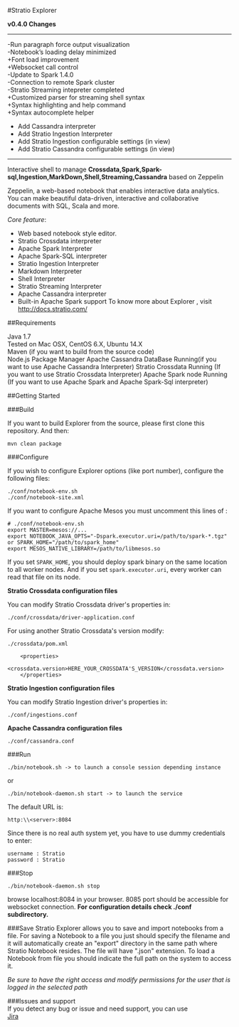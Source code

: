 #Stratio Explorer



**v0.4.0 Changes**

--------------------------------------------------------

-Run paragraph force output visualization   
-Notebook’s loading delay minimized  
    +Font load improvement  
    +Websocket call control  
-Update to Spark 1.4.0   
-Connection to remote Spark cluster  
-Stratio Streaming intepreter completed  
    +Customized parser for streaming shell syntax  
    +Syntax highlighting and help command   
    +Syntax autocomplete helper
- Add Cassandra interpreter
- Add Stratio Ingestion Interpreter
- Add Stratio Ingestion configurable settings (in view)
- Add Stratio Cassandra configurable settings (in view)
    
--------------------------------------------------------



Interactive shell to manage **Crossdata,Spark,Spark-sql,Ingestion,MarkDown,Shell,Streaming,Cassandra** based on Zeppelin

Zeppelin, a web-based notebook that enables interactive data analytics. You can make beautiful data-driven, interactive and collaborative documents with SQL, Scala and more.

_Core feature_:

+ Web based notebook style editor.
+ Stratio Crossdata interpreter
+ Apache Spark Interpreter
+ Apache Spark-SQL interpreter
+ Stratio Ingestion Interpreter
+ Markdown Interpreter
+ Shell Interpreter
+ Stratio Streaming Interpreter
+ Apache Cassandra interpreter
+ Built-in Apache Spark support
To know more about Explorer , visit http://docs.stratio.com/

##Requirements

Java 1.7  
Tested on Mac OSX, CentOS 6.X, Ubuntu 14.X   
Maven (if you want to build from the source code)  
Node.js Package Manager
Apache Cassandra DataBase Running(if you want to use Apache Cassandra Interpreter)
Stratio Crossdata Running (If you want to use Stratio Crossdata Interpreter)
Apache Spark node Running (If you want to use Apache Spark and Apache Spark-Sql interpreter)

##Getting Started


###Build

If you want to build Explorer from the source, please first clone this repository. And then:
```
mvn clean package
```

###Configure

If you wish to configure Explorer options (like port number), configure the following files:
```
./conf/notebook-env.sh
./conf/notebook-site.xml
```
If you want to configure Apache Mesos you must uncomment this lines of :

    # ./conf/notebook-env.sh
    export MASTER=mesos://...
    export NOTEBOOK_JAVA_OPTS="-Dspark.executor.uri=/path/to/spark-*.tgz" or SPARK_HOME="/path/to/spark_home"
    export MESOS_NATIVE_LIBRARY=/path/to/libmesos.so
    
If you set `SPARK_HOME`, you should deploy spark binary on the same location to all worker nodes. And if you set `spark.executor.uri`, every worker can read that file on its node.

**Stratio Crossdata configuration files**

You can modify Stratio Crossdata driver's properties in:
```
./conf/crossdata/driver-application.conf
```  
For using another Stratio Crossdata's version modify:
```
./crossdata/pom.xml
```  

```
    <properties>
        <crossdata.version>HERE_YOUR_CROSSDATA'S_VERSION</crossdata.version>
    </properties>
```  

**Stratio Ingestion configuration files**

You can modify Stratio Ingestion driver's properties in:

```
./conf/ingestions.conf
```
**Apache Cassandra configuration files**

```
./conf/cassandra.conf
```
###Run
```
./bin/notebook.sh -> to launch a console session depending instance 
```  
or   
```
./bin/notebook-daemon.sh start -> to launch the service
```  

The default URL is:
```
http:\\<server>:8084
```
Since there is no real auth system yet, you have to use dummy credentials to enter:

```
username : Stratio
password : Stratio
```

###Stop
```
./bin/notebook-daemon.sh stop
```

browse localhost:8084 in your browser. 8085 port should be accessible for websocket connection.
**For configuration details check ./conf subdirectory.**

###Save
Stratio Explorer allows you to save and import notebooks from a file.
For saving a Notebook to a file you just should specify the filename and it will automatically create an "export"
directory in the same path where Stratio Notebook resides. The file will have ".json" extension.
To load a Notebook from file you should indicate the full path on the system to access it.

*Be sure to have the right access and modify permissions for the user that is logged in the selected path*  

###Issues and support  
If you detect any bug or issue and need support, you can use  
[Jira](http://crossdata.atlassian.net/)
